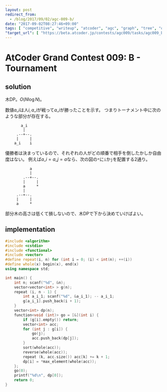 ```yaml
---
layout: post
redirect_from:
  - /blog/2017/09/02/agc-009-b/
date: "2017-09-02T08:27:46+09:00"
tags: [ "competitive", "writeup", "atcoder", "agc", "graph", "tree", "dp" ]
"target_url": [ "https://beta.atcoder.jp/contests/agc009/tasks/agc009_b" ]
---
```


# AtCoder Grand Contest 009: B - Tournament

## solution

木DP。$O(N \log N)$。

数値$a\_i$は人$i, a\_i$が戦って$a\_i$が勝ったことを示す。
つまりトーナメント中に次のような部分が存在する。

```
       a_i
        |
     .--+--.
     |     |
    a_i    i
```

優勝者は決まっているので、それぞれの人がどの順番で相手を倒したかしか自由度はない。
例えば$a\_i = a\_j = a$なら、次の図の`*`に`i`か`j`を配置する$2$通り。

```
           a
           |
        .--+--.
        |     |
        a     *
        |
     .--+--.
     |     |
     a     *
```

部分木の高さは低くて損しないので、木DPで下から決めていけばよい。

## implementation

``` c++
#include <algorithm>
#include <cstdio>
#include <functional>
#include <vector>
#define repeat(i, n) for (int i = 0; (i) < int(n); ++(i))
#define whole(x) begin(x), end(x)
using namespace std;

int main() {
    int n; scanf("%d", &n);
    vector<vector<int> > g(n);
    repeat (i, n - 1) {
        int a_i_1; scanf("%d", &a_i_1); -- a_i_1;
        g[a_i_1].push_back(i + 1);
    }
    vector<int> dp(n);
    function<void (int)> go = [&](int i) {
        if (g[i].empty()) return;
        vector<int> acc;
        for (int j : g[i]) {
            go(j);
            acc.push_back(dp[j]);
        }
        sort(whole(acc));
        reverse(whole(acc));
        repeat (k, acc.size()) acc[k] += k + 1;
        dp[i] = *max_element(whole(acc));
    };
    go(0);
    printf("%d\n", dp[0]);
    return 0;
}
```
